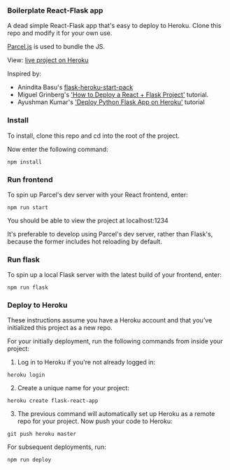 ### Boilerplate React-Flask app
A dead simple React-Flask app that's easy to deploy to Heroku. Clone this repo and modify it for your own use.

[Parcel.js](https://github.com/parcel-bundler/parcel) is used to bundle the JS.

View: [live project on Heroku](https://dsr-flask-react-app.herokuapp.com//)

Inspired by:
- Anindita Basu's [flask-heroku-start-pack](https://github.com/AninditaBasu/flask-heroku-starter-pack)
- Miguel Grinberg's ['How to Deploy a React + Flask Project'](https://blog.miguelgrinberg.com/post/how-to-deploy-a-react--flask-project) tutorial.
- Ayushman Kumar's ['Deploy Python Flask App on Heroku'](https://www.geeksforgeeks.org/deploy-python-flask-app-on-heroku/) tutorial


### Install
To install, clone this repo and cd into the root of the project.

Now enter the following command:

```npm install```

### Run frontend

To spin up Parcel's dev server with your React frontend, enter:

```npm run start```

You should be able to view the project at localhost:1234

It's preferable to develop using Parcel's dev server, rather than Flask's, because the former includes hot reloading by default. 

### Run flask

To spin up a local Flask server with the latest build of your frontend, enter:

```npm run flask```


### Deploy to Heroku

These instructions assume you have a Heroku account and that you've initialized this project as a new repo.

For your initially deployment, run the following commands from inside your project:

1) Log in to Heroku if you're not already logged in:

```heroku login```

2) Create a unique name for your project:

```heroku create flask-react-app```

3) The previous command will automatically set up Heroku as a remote repo for your project. Now push your code to Heroku:

```git push heroku master```

For subsequent deployments, run:

```npm run deploy```